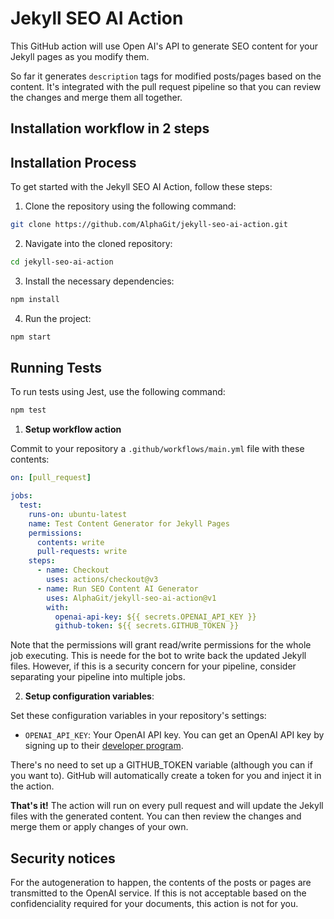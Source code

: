 # Jekyll SEO AI Action

This GitHub action will use Open AI's API to generate SEO content for your Jekyll pages as you modify them.

So far it generates `description` tags for modified posts/pages based on the content. It's integrated with the pull request pipeline so that you can review the changes and merge them all together.

## Installation workflow in 2 steps

## Installation Process

To get started with the Jekyll SEO AI Action, follow these steps:

1. Clone the repository using the following command:

```bash
git clone https://github.com/AlphaGit/jekyll-seo-ai-action.git
```

2. Navigate into the cloned repository:

```bash
cd jekyll-seo-ai-action
```

3. Install the necessary dependencies:

```bash
npm install
```

4. Run the project:

```bash
npm start
```

## Running Tests

To run tests using Jest, use the following command:

```bash
npm test
```

1. **Setup workflow action**

Commit to your repository a `.github/workflows/main.yml` file with these contents:

```yaml
on: [pull_request]

jobs:
  test:
    runs-on: ubuntu-latest
    name: Test Content Generator for Jekyll Pages
    permissions:
      contents: write
      pull-requests: write
    steps:
      - name: Checkout
        uses: actions/checkout@v3
      - name: Run SEO Content AI Generator
        uses: AlphaGit/jekyll-seo-ai-action@v1
        with:
          openai-api-key: ${{ secrets.OPENAI_API_KEY }}
          github-token: ${{ secrets.GITHUB_TOKEN }}
```

Note that the permissions will grant read/write permissions for the whole job executing. This is neede for the bot to write back the updated Jekyll files. However, if this is a security concern for your pipeline, consider separating your pipeline into multiple jobs.

2. **Setup configuration variables**:

Set these configuration variables in your repository's settings:

- `OPENAI_API_KEY`: Your OpenAI API key. You can get an OpenAI API key by signing up to their [developer program](https://platform.openai.com/).

There's no need to set up a GITHUB_TOKEN variable (although you can if you want to). GitHub will automatically create a token for you and inject it in the action.

**That's it!** The action will run on every pull request and will update the Jekyll files with the generated content. You can then review the changes and merge them or apply changes of your own.

## Security notices

For the autogeneration to happen, the contents of the posts or pages are transmitted to the OpenAI service. If this is not acceptable based on the confidenciality required for your documents, this action is not for you.
